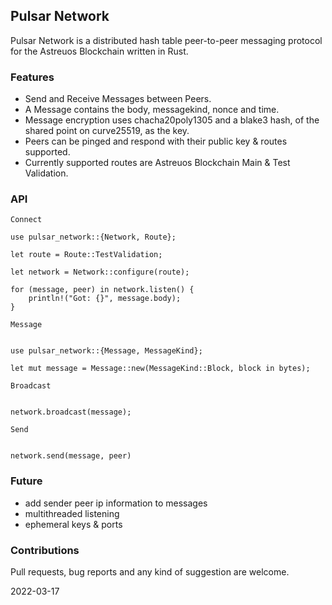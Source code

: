## Pulsar Network

Pulsar Network is a distributed hash table peer-to-peer messaging protocol for the Astreuos Blockchain written in Rust.

### Features
- Send and Receive Messages between Peers.
- A Message contains the body, messagekind, nonce and time. 
- Message encryption uses chacha20poly1305 and a blake3 hash, of the shared point on curve25519, as the key.
- Peers can be pinged and respond with their public key & routes supported.
- Currently supported routes are Astreuos Blockchain Main & Test Validation.
 
### API

`Connect`

```
use pulsar_network::{Network, Route};

let route = Route::TestValidation;

let network = Network::configure(route);

for (message, peer) in network.listen() {
    println!("Got: {}", message.body);
}

```

`Message`

```

use pulsar_network::{Message, MessageKind};

let mut message = Message::new(MessageKind::Block, block in bytes);

```

`Broadcast`

```

network.broadcast(message);

```

`Send`

```

network.send(message, peer)

```

### Future
- add sender peer ip information to messages
- multithreaded listening
- ephemeral keys & ports

### Contributions
Pull requests, bug reports and any kind of suggestion are welcome.

2022-03-17